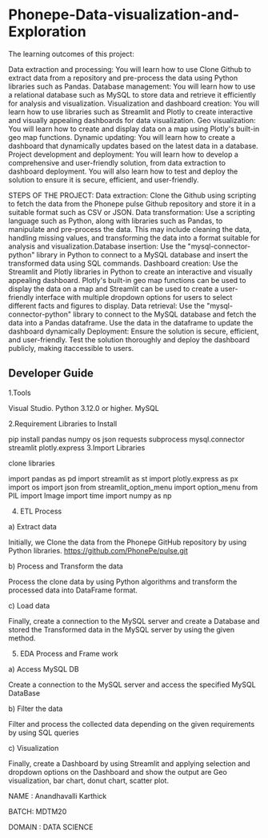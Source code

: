 
# Phonepe-Data-visualization-and-Exploration

The learning outcomes of this project:

Data extraction and processing: You will learn how to use Clone Github to extract data from a repository and pre-process the data using Python libraries such as Pandas.
Database management: You will learn how to use a relational database such as MySQL to store data and retrieve it efficiently for analysis and visualization.
Visualization and dashboard creation: You will learn how to use libraries such as Streamlit and Plotly to create interactive and visually appealing dashboards for data visualization.
Geo visualization: You will learn how to create and display data on a map using Plotly's built-in geo map functions.
Dynamic updating: You will learn how to create a dashboard that dynamically updates based on the latest data in a database.
Project development and deployment: You will learn how to develop a comprehensive and user-friendly solution, from data extraction to dashboard deployment. You will also learn how to test and deploy the solution to ensure it is secure, efficient, and user-friendly.


STEPS OF THE PROJECT:
Data extraction: Clone the Github using scripting to fetch the data from the Phonepe pulse Github repository and store it in a suitable format such as CSV or JSON.  Data transformation: Use a scripting language such as Python, along with libraries such as Pandas, to manipulate and pre-process the data. This may include cleaning the data, handling missing values, and transforming the data into a format suitable for analysis and visualization.Database insertion: Use the "mysql-connector-python" library in Python to connect to a MySQL database and insert the transformed data using SQL commands. Dashboard creation: Use the Streamlit and Plotly libraries in Python to create an interactive and visually appealing dashboard. Plotly's built-in geo map functions can be used to display the data on a map and Streamlit can be used to create a user-friendly interface with multiple dropdown options for users to select different facts and figures to display. Data retrieval: Use the "mysql-connector-python" library to connect to the MySQL database and fetch the data into a Pandas dataframe. Use the data in the dataframe to update the  dashboard dynamically Deployment: Ensure the solution is secure, efficient, and user-friendly. Test the solution thoroughly and deploy the dashboard publicly, making itaccessible to users.


## Developer Guide

1.Tools

Visual Studio.
Python 3.12.0 or higher.
MySQL

2.Requirement Libraries to Install

pip install pandas numpy os json requests subprocess mysql.connector streamlit plotly.express
3.Import Libraries

clone libraries

import pandas as pd
import streamlit as st
import plotly.express as px
import os
import json
from streamlit_option_menu import option_menu
from PIL import Image
import time
import numpy as np


4. ETL Process

a) Extract data

Initially, we Clone the data from the Phonepe GitHub repository by using Python libraries. https://github.com/PhonePe/pulse.git

b) Process and Transform the data

Process the clone data by using Python algorithms and transform the processed data into DataFrame format.

c) Load data

Finally, create a connection to the MySQL server and create a Database and stored the Transformed data in the MySQL server by using the given method. 

5. EDA Process and Frame work

a) Access MySQL DB

Create a connection to the MySQL server and access the specified MySQL DataBase

b) Filter the data

Filter and process the collected data depending on the given requirements by using SQL queries

c) Visualization

Finally, create a Dashboard by using Streamlit and applying selection and dropdown options on the Dashboard and show the output are Geo visualization, bar chart, donut chart, scatter plot.

NAME : Anandhavalli Karthick

BATCH: MDTM20

DOMAIN : DATA SCIENCE








